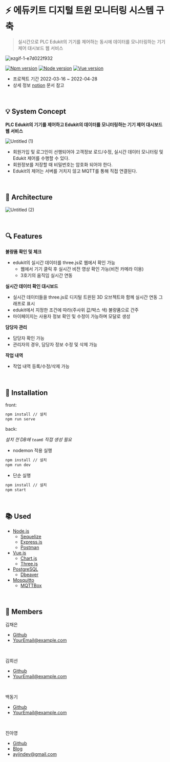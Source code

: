 # :zap: 에듀키트 디지털 트윈 모니터링 시스템 구축
> 실시간으로 PLC Edukit의 기기를 제어하는 동시에 데이터를 모니터링하는 기기 제어 대시보드 웹 서비스

![ezgif-1-e7d022f932](https://user-images.githubusercontent.com/96156114/163900276-60600b71-2074-46ed-9e9f-f837bfad2d33.gif)

[![Npm version][npm-image]][npm-url]
[![Node version][node-image]][node-url]
[![Vue version][vue-image]][vue-url]

- 프로젝트 기간 2022-03-16 ~ 2022-04-28
- 상세 정보 [notion](https://www.notion.so/digsomething/Metaverse-Bootcamp-2-70e4f46bcd674874a09a962575a35200) 문서 참고

<br/>

## :bulb: System Concept

**PLC Edukit의 기기를 제어하고 Edukit의 데이터를 모니터링하는 기기 제어 대시보드 웹 서비스**

![Untitled (1)](https://user-images.githubusercontent.com/96156114/163905822-3f63019c-cc1f-4193-80c5-60855babc5cc.png)

- 회원가입 및 로그인이 선행되어야 고객정보 로드/수정, 실시간 데이터 모니터링 및 Edukit 제어를 수행할 수 있다.
- 회원정보를 저장할 때 비밀번호는 암호화 되어야 한다.
- Edukit의 제어는 서버를 거치지 않고 MQTT를 통해 직접 연결된다.

<br/>

## :pushpin: Architecture

![Untitled (2)](https://user-images.githubusercontent.com/96156114/163905691-bb54e17b-e160-48f5-8c9b-ee5518473df0.png)

<br/>

## :mag: Features

**불량품 확인 및 체크**
- edukit의 실시간 데이터를 three.js로 웹에서 확인 가능
    - 웹에서 기기 클릭 후 실시간 비전 영상 확인 가능(비전 카메라 이용)
    - 3호기의 움직임 실시간 연동

**실시간 데이터 확인 대시보드**
- 실시간 데이터들을 three.js로 디지털 트윈된 3D 오브젝트와 함께 실시간 연동 그래프로 표시
- edukit에서 지정한 조건에 따라(주사위 값/박스 색) 불량품으로 간주
- 마이페이지는 사용자 정보 확인 및 수정이 가능하며 모달로 생성

**담당자 관리**
- 담당자 확인 가능
- 관리자의 경우, 담당자 정보 수정 및 삭제 가능

**작업 내역**
- 작업 내역 등록/수정/삭제 가능

<br/>

## :page_facing_up: Installation

front:

```sh
npm install // 설치
npm run serve
```

back:

_설치 전 DB에 `team6` 직접 생성 필요_
+ nodemon 적용 실행
```sh
npm install // 설치
npm run dev
```
+ 단순 실행
```sh
npm install // 설치
npm start
```

<br/>

## :books: Used

* [Node.js](https://nodejs.org/)
    * [Sequelize](https://sequelize.org/)
    * [Express.js](https://expressjs.com/)
    * [Postman](https://www.postman.com/)
* [Vue.js](https://v2.vuejs.org/)
    * [Chart.js](https://www.chartjs.org/)
    * [Three.js](https://threejs.org/)
* [PostgreSQL](https://www.postgresql.org/)
    * [Dbeaver](https://dbeaver.io/)
* [Mosquitto](https://mosquitto.org/)
    * [MQTTBox](https://chrome.google.com/webstore/detail/mqttbox/kaajoficamnjijhkeomgfljpicifbkaf?hl=ko)

<br/>

## :eyes: Members

김채은
+ [Github]()
+ YourEmail@example.com

<br/>

김희선
+ [Github]()
+ YourEmail@example.com

<br/>

백동기
+ [Github]()
+ YourEmail@example.com

<br/>

진아영
+ [Github](https://github.com/jay0v0)
+ [Blog](https://keepgoinglog.tistory.com/)
+ ayjindev@gmail.com

<br/>


<!-- Markdown link & img dfn's -->
[npm-image]: https://img.shields.io/badge/npm-v6.14.15-orange?style=flat-square
[npm-url]: https://www.npmjs.com/
[node-image]: https://img.shields.io/badge/node-v14.18.1-blue?style=flat-square
[node-url]: https://nodejs.org/
[vue-image]: https://img.shields.io/badge/vue-v2.6.14-brightgreen?style=flat-square
[vue-url]: https://v2.vuejs.org/
[travis-image]: https://img.shields.io/travis/dbader/node-datadog-metrics/master.svg?style=flat-square
[travis-url]: https://travis-ci.org/dbader/node-datadog-metrics
[wiki]: https://github.com/yourname/yourproject/wiki

